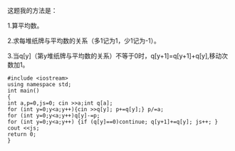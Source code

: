 <p>这题我的方法是：</p>
<p>1.算平均数。</p>
<p>2.求每堆纸牌与平均数的关系（多1记为1，少1记为-1）。</p>
<p>3.当q[y]（第y堆纸牌与平均数的关系）不等于0时，q[y+1]=q[y+1]+q[y],移动次数加1。</p>
<pre><code class="language-cpp" data-rendered-lang="cpp"><span class="hljs-meta">#<span class="hljs-meta-keyword">include</span> <span class="hljs-meta-string">&lt;iostream&gt;  </span></span>
<span class="hljs-keyword">using</span> <span class="hljs-keyword">namespace</span> <span class="hljs-built_in">std</span>;  
<span class="hljs-function"><span class="hljs-keyword">int</span> <span class="hljs-title">main</span><span class="hljs-params">()</span>  
</span>{ 
<span class="hljs-keyword">int</span> a,p=<span class="hljs-number">0</span>,js=<span class="hljs-number">0</span>; <span class="hljs-built_in">cin</span> &gt;&gt;a;<span class="hljs-keyword">int</span> q[a];  
<span class="hljs-keyword">for</span> (<span class="hljs-keyword">int</span> y=<span class="hljs-number">0</span>;y&lt;a;y++){<span class="hljs-built_in">cin</span> &gt;&gt;q[y]; p+=q[y];} p/=a;  
<span class="hljs-keyword">for</span> (<span class="hljs-keyword">int</span> y=<span class="hljs-number">0</span>;y&lt;a;y++)q[y]-=p;  
<span class="hljs-keyword">for</span> (<span class="hljs-keyword">int</span> y=<span class="hljs-number">0</span>;y&lt;a;y++) {<span class="hljs-keyword">if</span> (q[y]==<span class="hljs-number">0</span>)<span class="hljs-keyword">continue</span>; q[y+<span class="hljs-number">1</span>]+=q[y]; js++; }  
<span class="hljs-built_in">cout</span> &lt;&lt;js;  
<span class="hljs-keyword">return</span> <span class="hljs-number">0</span>;
}  
</code></pre>
